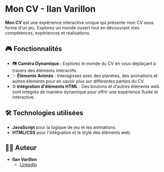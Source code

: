 # Mon CV - Ilan Varillon


**Mon CV** est une expérience interactive unique qui présente mon CV sous forme d'un jeu. Explorez un monde ouvert tout en découvrant mes compétences, expériences et réalisations.

## 🎮 Fonctionnalités

- 📷 **Caméra Dynamique** : Explorez le monde du CV en vous déplaçant à travers des éléments interactifs.
- ✨ **Éléments Animés** : Interagissez avec des planètes, des animations et autres éléments pour en savoir plus sur différentes parties du CV.
- 🌐 **Intégration d'éléments HTML** : Des boutons et d'autres éléments web sont intégrés de manière dynamique pour offrir une expérience fluide et interactive.

## 🛠 Technologies utilisées

- **JavaScript** pour la logique de jeu et les animations.
- **HTML/CSS** pour l'intégration et le style des éléments web.

## 🙋‍♂️ Auteur

- **Ilan Varillon** 
  - [LinkedIn](https://www.linkedin.com/in/ilan-varillon-4498b891/)
